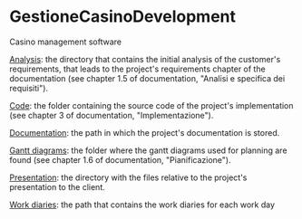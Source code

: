 # GestioneCasinoDevelopment
Casino management software

[Analysis](analysis): the directory that contains the initial analysis of the customer's requirements, that leads to the project's requirements chapter of the documentation (see chapter 1.5 of documentation, "Analisi e specifica dei requisiti").

[Code](code): the folder containing the source code of the project's implementation (see chapter 3 of documentation, "Implementazione").

[Documentation](documentation): the path in which the project's documentation is stored.

[Gantt diagrams](gantt%20diagrams): the folder where the gantt diagrams used for planning are found (see chapter 1.6 of documentation, "Pianificazione").

[Presentation](presentation): the directory with the files relative to the project's presentation to the client.

[Work diaries](work%20diaries): the path that contains the work diaries for each work day
